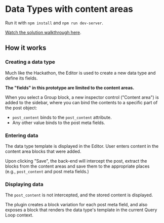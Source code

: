 # Data Types with content areas

Run it with `npm install` and `npm run dev-server`.

[Watch the solution walkthrough here](https://www.youtube.com/watch?v=pA_lq7eeGlg).

## How it works

### Creating a data type

Much like the Hackathon, the Editor is used to create a new data type and define its fields.

**The "fields" in this prototype are limited to the content areas.**

When you select a Group block, a new inspector control ("Content area") is added to the sidebar,
where you can bind the contents to a specific part of the post object:

- `post_content` binds to the `post_content` attribute.
- Any other value binds to the post meta fields.

### Entering data

The data type template is displayed in the Editor. User enters content in the content area blocks that were added.

Upon clicking "Save", the back-end will intercept the post, extract the blocks from the content areas and
save them to the appropriate places (e.g., `post_content` and post meta fields.)

### Displaying data

The `post_content` is not intercepted, and the stored content is displayed.

The plugin creates a block variation for each post meta field, and also exposes a block that renders the data type's template in the current Query Loop context.
